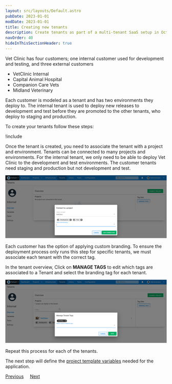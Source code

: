 ```yaml
---
layout: src/layouts/Default.astro
pubDate: 2023-01-01
modDate: 2023-01-01
title: Creating new tenants
description: Create tenants as part of a multi-tenant SaaS setup in Octopus Deploy.
navOrder: 40
hideInThisSectionHeader: true
---
```


Vet Clinic has four customers; one internal customer used for development and testing, and three external customers

- VetClinic Internal
- Capital Animal Hospital
- Companion Care Vets
- Midland Veterinary

Each customer is modeled as a tenant and has two environments they deploy to. The internal tenant is used to deploy new releases to development and test before they are promoted to the other tenants, who deploy to staging and production.

To create your tenants follow these steps:

!include <tenants-create-tenant>

Once the tenant is created, you need to associate the tenant with a project and environment. Tenants can be connected to many projects and environments. For the internal tenant, we only need to be able to deploy Vet Clinic to the development and test environments. The customer tenants need staging and production but not development and test.

![](/docs/tenants/guides/multi-tenant-saas-application/images/associate-tenant-with-project.png "width=500")

Each customer has the option of applying custom branding. To ensure the deployment process only runs this step for specific tenants, we must associate each tenant with the correct tag.

In the tenant overview, Click on **MANAGE TAGS** to edit which tags are associated to a Tenant and select the branding tag for each tenant.

![](/docs/tenants/guides/multi-tenant-saas-application/images/manage-tenant-tag-set.png "width=500")

Repeat this process for each of the tenants. 

The next step will define the [project template variables](/docs/tenants/guides/multi-tenant-saas-application/creating-project-template-variables/) needed for the application.

<span><a class="btn btn-secondary" href="/docs/tenants/guides/multi-tenant-saas-application/creating-tenant-tag-set">Previous</a></span>&nbsp;&nbsp;&nbsp;&nbsp;&nbsp;<span><a class="btn btn-success" href="/docs/tenants/guides/multi-tenant-saas-application/creating-project-template-variables">Next</a></span>